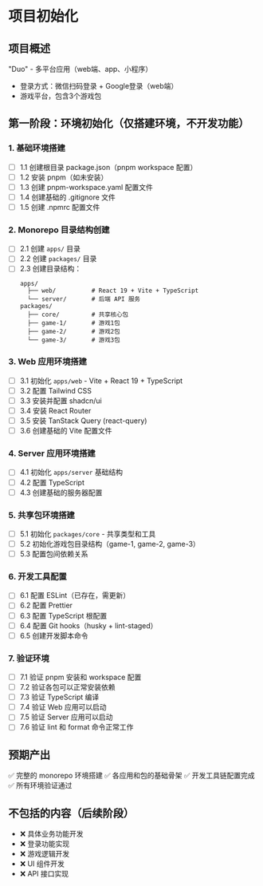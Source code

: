 # 项目初始化

## 项目概述
"Duo" - 多平台应用（web端、app、小程序）
- 登录方式：微信扫码登录 + Google登录（web端）
- 游戏平台，包含3个游戏包

## 第一阶段：环境初始化（仅搭建环境，不开发功能）

### 1. 基础环境搭建
- [ ] 1.1 创建根目录 package.json（pnpm workspace 配置）
- [ ] 1.2 安装 pnpm（如未安装）
- [ ] 1.3 创建 pnpm-workspace.yaml 配置文件
- [ ] 1.4 创建基础的 .gitignore 文件
- [ ] 1.5 创建 .npmrc 配置文件

### 2. Monorepo 目录结构创建
- [ ] 2.1 创建 `apps/` 目录
- [ ] 2.2 创建 `packages/` 目录
- [ ] 2.3 创建目录结构：
  ```
  apps/
    ├── web/          # React 19 + Vite + TypeScript
    └── server/       # 后端 API 服务
  packages/
    ├── core/         # 共享核心包
    ├── game-1/       # 游戏1包
    ├── game-2/       # 游戏2包
    └── game-3/       # 游戏3包
  ```

### 3. Web 应用环境搭建
- [ ] 3.1 初始化 `apps/web` - Vite + React 19 + TypeScript
- [ ] 3.2 配置 Tailwind CSS
- [ ] 3.3 安装并配置 shadcn/ui
- [ ] 3.4 安装 React Router
- [ ] 3.5 安装 TanStack Query (react-query)
- [ ] 3.6 创建基础的 Vite 配置文件

### 4. Server 应用环境搭建
- [ ] 4.1 初始化 `apps/server` 基础结构
- [ ] 4.2 配置 TypeScript
- [ ] 4.3 创建基础的服务器配置

### 5. 共享包环境搭建
- [ ] 5.1 初始化 `packages/core` - 共享类型和工具
- [ ] 5.2 初始化游戏包目录结构（game-1, game-2, game-3）
- [ ] 5.3 配置包间依赖关系

### 6. 开发工具配置
- [ ] 6.1 配置 ESLint（已存在，需更新）
- [ ] 6.2 配置 Prettier
- [ ] 6.3 配置 TypeScript 根配置
- [ ] 6.4 配置 Git hooks（husky + lint-staged）
- [ ] 6.5 创建开发脚本命令

### 7. 验证环境
- [ ] 7.1 验证 pnpm 安装和 workspace 配置
- [ ] 7.2 验证各包可以正常安装依赖
- [ ] 7.3 验证 TypeScript 编译
- [ ] 7.4 验证 Web 应用可以启动
- [ ] 7.5 验证 Server 应用可以启动
- [ ] 7.6 验证 lint 和 format 命令正常工作

## 预期产出
✅ 完整的 monorepo 环境搭建
✅ 各应用和包的基础骨架
✅ 开发工具链配置完成
✅ 所有环境验证通过

## 不包括的内容（后续阶段）
- ❌ 具体业务功能开发
- ❌ 登录功能实现
- ❌ 游戏逻辑开发
- ❌ UI 组件开发
- ❌ API 接口实现